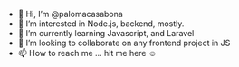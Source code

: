 - 👋 Hi, I’m @palomacasabona
- 👀 I’m interested in Node.js, backend, mostly. 
- 🌱 I’m currently learning Javascript, and Laravel
- 💞️ I’m looking to collaborate on any frontend project in JS
- 📫 How to reach me ... hit me here ☺

<!---
palomacasabona/palomacasabona is a ✨ special ✨ repository because its `README.md` (this file) appears on your GitHub profile.
You can click the Preview link to take a look at your changes.
--->
